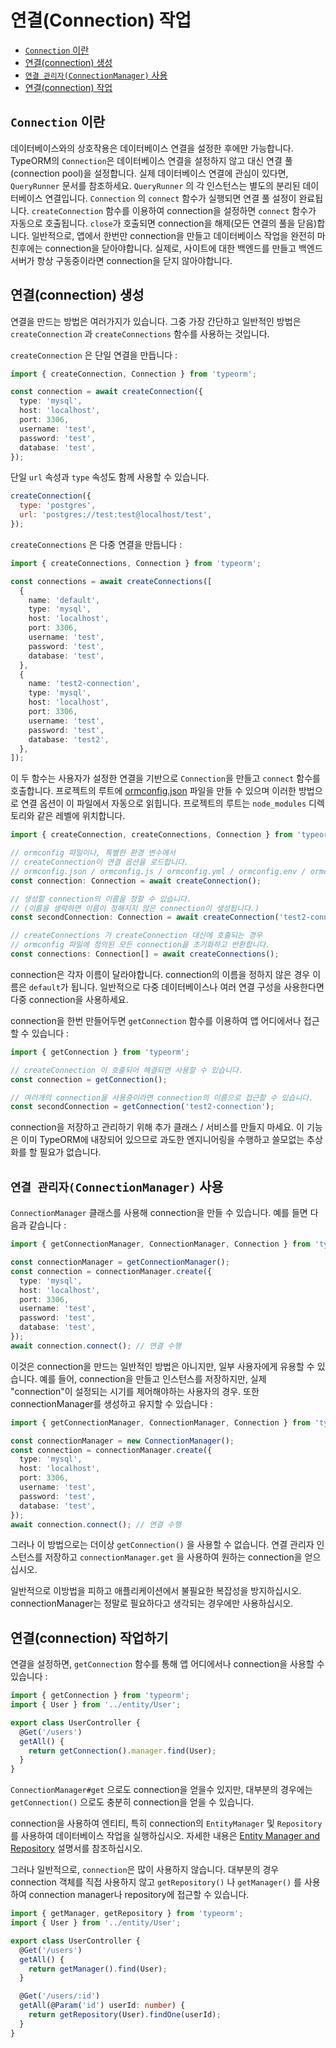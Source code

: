 # 연결(Connection) 작업     

- [`Connection` 이란](#connection-이란)
- [연결(connection) 생성](#연결(connection)-생성)
- [`연결 관리자(ConnectionManager)` 사용](#연결-관리자(ConnectionManager)-사용)
- [연결(connection) 작업](#연결(connection)-작업하기)

## `Connection` 이란

데이터베이스와의 상호작용은 데이터베이스 연결을 설정한 후에만 가능합니다. TypeORM의 `Connection`은 데이터베이스 연결을 설정하지 않고 대신 연결 풀(connection pool)을 설정합니다. 실제 데이터베이스 연결에 관심이 있다면, `QueryRunner` 문서를 참조하세요. `QueryRunner` 의 각 인스턴스는 별도의 분리된 데이터베이스 연결입니다.
`Connection` 의 `connect` 함수가 실행되면 연결 풀 설정이 완료됩니다. `createConnection` 함수를 이용하여 connection을 설정하면 `connect` 함수가 자동으로 호출됩니다. `close`가 호출되면 connection을 해제(모든 연결의 풀을 닫음)합니다. 일반적으로, 앱에서 한번만 connection을 만들고 데이터베이스 작업을 완전히 마친후에는 connection을 닫아야합니다.
실제로, 사이트에 대한 백엔드를 만들고 백엔드 서버가 항상 구동중이라면 connection을 닫지 않아야합니다.

## 연결(connection) 생성

연결을 만드는 방법은 여러가지가 있습니다. 그중 가장 간단하고 일반적인 방법은 `createConnection` 과 `createConnections` 함수를 사용하는 것입니다.

`createConnection` 은 단일 연결을 만듭니다 :

```typescript
import { createConnection, Connection } from 'typeorm';

const connection = await createConnection({
  type: 'mysql',
  host: 'localhost',
  port: 3306,
  username: 'test',
  password: 'test',
  database: 'test',
});
```

단일 `url` 속성과 `type` 속성도 함께 사용할 수 있습니다.

```js
createConnection({
  type: 'postgres',
  url: 'postgres://test:test@localhost/test',
});
```

`createConnections` 은 다중 연결을 만듭니다 :

```typescript
import { createConnections, Connection } from 'typeorm';

const connections = await createConnections([
  {
    name: 'default',
    type: 'mysql',
    host: 'localhost',
    port: 3306,
    username: 'test',
    password: 'test',
    database: 'test',
  },
  {
    name: 'test2-connection',
    type: 'mysql',
    host: 'localhost',
    port: 3306,
    username: 'test',
    password: 'test',
    database: 'test2',
  },
]);
```

이 두 함수는 사용자가 설정한 연결을 기반으로 `Connection`을 만들고 `connect` 함수를 호출합니다.
프로젝트의 루트에 [ormconfig.json](./using-ormconfig.md) 파일을 만들 수 있으며 이러한 방법으로 연결 옵션이 이 파일에서 자동으로 읽힙니다. 프로젝트의 루트는 `node_modules` 디렉토리와 같은 레벨에 위치합니다.

```typescript
import { createConnection, createConnections, Connection } from 'typeorm';

// ormconfig 파일이나, 특별한 환경 변수에서
// createConnection이 연결 옵션을 로드합니다.
// ormconfig.json / ormconfig.js / ormconfig.yml / ormconfig.env / ormconfig.xml
const connection: Connection = await createConnection();

// 생성할 connection의 이름을 정할 수 있습니다.
// (이름을 생략하면 이름이 정해지지 않은 connection이 생성됩니다.)
const secondConnection: Connection = await createConnection('test2-connection');

// createConnections 가 createConnection 대신에 호출되는 경우
// ormconfig 파일에 정의된 모든 connection을 초기화하고 반환합니다.
const connections: Connection[] = await createConnections();
```

connection은 각자 이름이 달라야합니다. connection의 이름을 정하지 않은 경우 이름은 `default`가 됩니다. 일반적으로 다중 데이터베이스나 여러 연결 구성을 사용한다면 다중 connection을 사용하세요.

connection을 한번 만들어두면 `getConnection` 함수를 이용하여 앱 어디에서나 접근할 수 있습니다 :

```typescript
import { getConnection } from 'typeorm';

// createConnection 이 호출되어 해결되면 사용할 수 있습니다.
const connection = getConnection();

// 여러개의 connection을 사용중이라면 connection의 이름으로 접근할 수 있습니다.
const secondConnection = getConnection('test2-connection');
```

connection을 저장하고 관리하기 위해 추가 클래스 / 서비스를 만들지 마세요.
이 기능은 이미 TypeORM에 내장되어 있으므로 과도한 엔지니어링을 수행하고 쓸모없는 추상화를 할 필요가 없습니다.

## `연결 관리자(ConnectionManager)` 사용

`ConnectionManager` 클래스를 사용해 connection을 만들 수 있습니다. 예를 들면 다음과 같습니다 :

```typescript
import { getConnectionManager, ConnectionManager, Connection } from 'typeorm';

const connectionManager = getConnectionManager();
const connection = connectionManager.create({
  type: 'mysql',
  host: 'localhost',
  port: 3306,
  username: 'test',
  password: 'test',
  database: 'test',
});
await connection.connect(); // 연결 수행
```

이것은 connection을 만드는 일반적인 방법은 아니지만, 일부 사용자에게 유용할 수 있습니다. 예를 들어, connection을 만들고 인스턴스를 저장하지만, 실제 "connection"이 설정되는 시기를 제어해야하는 사용자의 경우. 또한 connectionManager를 생성하고 유지할 수 있습니다 :

```typescript
import { getConnectionManager, ConnectionManager, Connection } from 'typeorm';

const connectionManager = new ConnectionManager();
const connection = connectionManager.create({
  type: 'mysql',
  host: 'localhost',
  port: 3306,
  username: 'test',
  password: 'test',
  database: 'test',
});
await connection.connect(); // 연결 수행
```

그러나 이 방법으로는 더이상 `getConnection()` 을 사용할 수 없습니다. 연결 관리자 인스턴스를 저장하고 `connectionManager.get` 을 사용하여 원하는 connection을 얻으십시오.

일반적으로 이방법을 피하고 애플리케이션에서 불필요한 복잡성을 방지하십시오. connectionManager는 정말로 필요하다고 생각되는 경우에만 사용하십시오.

## 연결(connection) 작업하기

연결을 설정하면, `getConnection` 함수를 통해 앱 어디에서나 connection을 사용할 수 있습니다 :

```typescript
import { getConnection } from 'typeorm';
import { User } from '../entity/User';

export class UserController {
  @Get('/users')
  getAll() {
    return getConnection().manager.find(User);
  }
}
```

`ConnectionManager#get` 으로도 connection을 얻을수 있지만, 대부분의 경우에는 `getConnection()` 으로도 충분히 connection을 얻을 수 있습니다.

connection을 사용하여 엔티티, 특히 connection의 `EntityManager` 및 `Repository`를 사용하여 데이터베이스 작업을 실행하십시오. 자세한 내용은 [Entity Manager and Repository](working-with-entity-manager.md) 설명서를 참조하십시오.

그러나 일반적으로, `connection`은 많이 사용하지 않습니다. 대부분의 경우 connection 객체를 직접 사용하지 않고 `getRepository()` 나 `getManager()` 를 사용하여 connection manager나 repository에 접근할 수 있습니다.

```typescript
import { getManager, getRepository } from 'typeorm';
import { User } from '../entity/User';

export class UserController {
  @Get('/users')
  getAll() {
    return getManager().find(User);
  }

  @Get('/users/:id')
  getAll(@Param('id') userId: number) {
    return getRepository(User).findOne(userId);
  }
}
```
